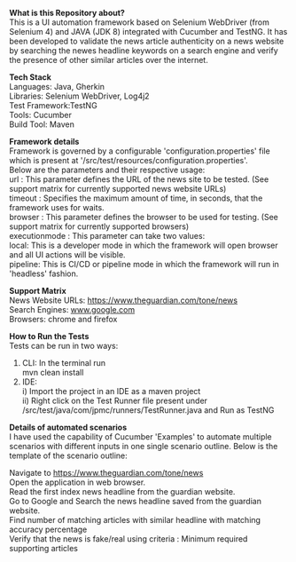 **What is this Repository about?**  
This is a UI automation framework based on Selenium WebDriver (from Selenium 4) and JAVA (JDK 8) integrated with Cucumber and TestNG.
It has been developed to validate the news article authenticity on a news website by searching the newes headline keywords on a search engine and verify the presence of other similar articles over the internet.


**Tech Stack**  
Languages: Java, Gherkin  
Libraries: Selenium WebDriver, Log4j2  
Test Framework:TestNG  
Tools: Cucumber  
Build Tool: Maven  

**Framework details**  
Framework is governed by a configurable 'configuration.properties' file which is present at '<root>/src/test/resources/configuration.properties'.  
Below are the parameters and their respective usage:  
url : This parameter defines the URL of the news site to be tested. (See support matrix for currently supported news website URLs)  
timeout : Specifies the maximum amount of time, in seconds, that the framework uses for waits.  
browser : This parameter defines the browser to be used for testing. (See support matrix for currently supported browsers)  
executionmode : This parameter can take two values:  
  local: This is a developer mode in which the framework will open browser and all UI actions will be visible.  
  pipeline: This is CI/CD or pipeline mode in which the framework will run in 'headless' fashion.  

**Support Matrix**  
News Website URLs: https://www.theguardian.com/tone/news  
Search Engines: www.google.com  
Browsers: chrome and firefox  

**How to Run the Tests**  
Tests can be run in two ways:  
  1. CLI: In the terminal run  
      mvn clean install  
  2. IDE:   
    i) Import the project in an IDE as a maven project  
         ii) Right click on the Test Runner file present under <root>/src/test/java/com/jpmc/runners/TestRunner.java and Run as TestNG  

**Details of automated scenarios**  
I have used the capability of Cucumber 'Examples' to automate multiple scenarios with different inputs in one single scenario outline. Below is the template of the scenario outline:  

Navigate to https://www.theguardian.com/tone/news  
Open the application in web browser.  
Read the first index news headline from the guardian website.  
Go to Google and Search the news headline saved from the guardian website.  
Find number of matching articles with similar headline with matching accuracy percentage  
Verify that the news is fake/real using criteria : Minimum required supporting articles   
